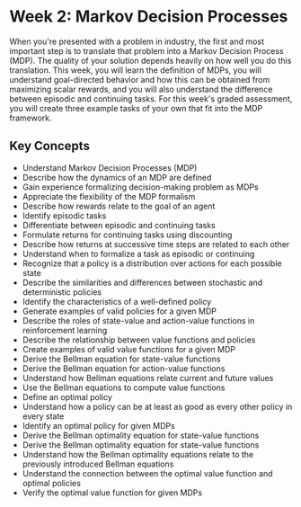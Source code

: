 # Week 2: Markov Decision Processes

When you're presented with a problem in industry, the first and most important step is to translate that problem into a Markov Decision Process (MDP). The quality of your solution depends heavily on how well you do this translation. This week, you will learn the definition of MDPs, you will understand goal-directed behavior and how this can be obtained from maximizing scalar rewards, and you will also understand the difference between episodic and continuing tasks. For this week's graded assessment, you will create three example tasks of your own that fit into the MDP framework.

## Key Concepts

- Understand Markov Decision Processes (MDP)
- Describe how the dynamics of an MDP are defined
- Gain experience formalizing decision-making problem as MDPs
- Appreciate the flexibility of the MDP formalism
- Describe how rewards relate to the goal of an agent
- Identify episodic tasks
- Differentiate between episodic and continuing tasks
- Formulate returns for continuing tasks using discounting
- Describe how returns at successive time steps are related to each other
- Understand when to formalize a task as episodic or continuing
- Recognize that a policy is a distribution over actions for each possible state
- Describe the similarities and differences between stochastic and deterministic policies
- Identify the characteristics of a well-defined policy
- Generate examples of valid policies for a given MDP
- Describe the roles of state-value and action-value functions in reinforcement learning
- Describe the relationship between value functions and policies
- Create examples of valid value functions for a given MDP
- Derive the Bellman equation for state-value functions
- Derive the Bellman equation for action-value functions
- Understand how Bellman equations relate current and future values
- Use the Bellman equations to compute value functions
- Define an optimal policy
- Understand how a policy can be at least as good as every other policy in every state
- Identify an optimal policy for given MDPs
- Derive the Bellman optimality equation for state-value functions
- Derive the Bellman optimality equation for state-value functions
- Understand how the Bellman optimality equations relate to the previously introduced Bellman equations
- Understand the connection between the optimal value function and optimal policies
- Verify the optimal value function for given MDPs
